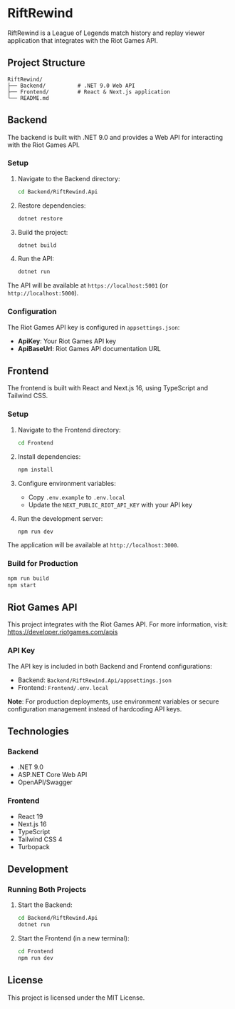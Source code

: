 # RiftRewind

RiftRewind is a League of Legends match history and replay viewer application that integrates with the Riot Games API.

## Project Structure

```
RiftRewind/
├── Backend/          # .NET 9.0 Web API
├── Frontend/         # React & Next.js application
└── README.md
```

## Backend

The backend is built with .NET 9.0 and provides a Web API for interacting with the Riot Games API.

### Setup

1. Navigate to the Backend directory:
   ```bash
   cd Backend/RiftRewind.Api
   ```

2. Restore dependencies:
   ```bash
   dotnet restore
   ```

3. Build the project:
   ```bash
   dotnet build
   ```

4. Run the API:
   ```bash
   dotnet run
   ```

The API will be available at `https://localhost:5001` (or `http://localhost:5000`).

### Configuration

The Riot Games API key is configured in `appsettings.json`:
- **ApiKey**: Your Riot Games API key
- **ApiBaseUrl**: Riot Games API documentation URL

## Frontend

The frontend is built with React and Next.js 16, using TypeScript and Tailwind CSS.

### Setup

1. Navigate to the Frontend directory:
   ```bash
   cd Frontend
   ```

2. Install dependencies:
   ```bash
   npm install
   ```

3. Configure environment variables:
   - Copy `.env.example` to `.env.local`
   - Update the `NEXT_PUBLIC_RIOT_API_KEY` with your API key

4. Run the development server:
   ```bash
   npm run dev
   ```

The application will be available at `http://localhost:3000`.

### Build for Production

```bash
npm run build
npm start
```

## Riot Games API

This project integrates with the Riot Games API. For more information, visit:
https://developer.riotgames.com/apis

### API Key

The API key is included in both Backend and Frontend configurations:
- Backend: `Backend/RiftRewind.Api/appsettings.json`
- Frontend: `Frontend/.env.local`

**Note**: For production deployments, use environment variables or secure configuration management instead of hardcoding API keys.

## Technologies

### Backend
- .NET 9.0
- ASP.NET Core Web API
- OpenAPI/Swagger

### Frontend
- React 19
- Next.js 16
- TypeScript
- Tailwind CSS 4
- Turbopack

## Development

### Running Both Projects

1. Start the Backend:
   ```bash
   cd Backend/RiftRewind.Api
   dotnet run
   ```

2. Start the Frontend (in a new terminal):
   ```bash
   cd Frontend
   npm run dev
   ```

## License

This project is licensed under the MIT License.

